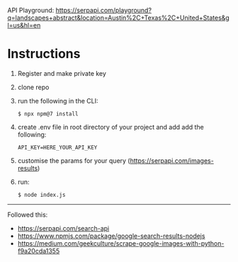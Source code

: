 API Playground:
https://serpapi.com/playground?q=landscapes+abstract&location=Austin%2C+Texas%2C+United+States&gl=us&hl=en

# Instructions

1. Register and make private key
2. clone repo
3. run the following in the CLI:

   ```$ npx npm@7 install```

4. create .env file in root directory of your project and add add the following: 

    ```API_KEY=HERE_YOUR_API_KEY```

5. customise the params for your query (https://serpapi.com/images-results)
6. run:

    ```$ node index.js```

---

Followed this: 

- https://serpapi.com/search-api
- https://www.npmjs.com/package/google-search-results-nodejs
- https://medium.com/geekculture/scrape-google-images-with-python-f9a20cda1355
